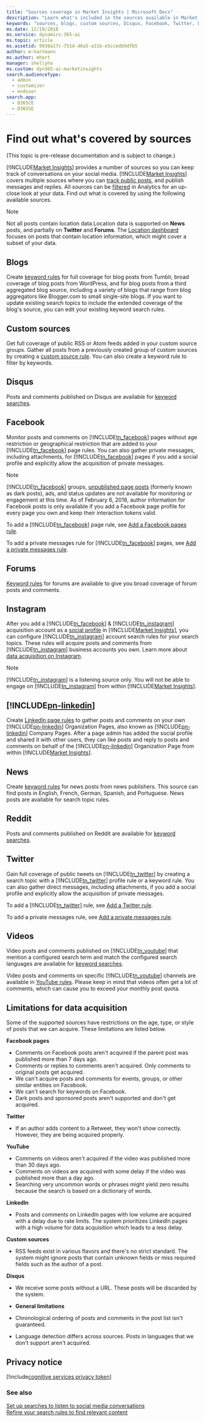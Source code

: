 ```yaml
---
title: "Sources coverage in Market Insights | Microsoft Docs"
description: "Learn what's included in the sources available in Market Insights."
keywords: "sources, blogs, custom sources, Disqus, Facebook, Twitter, LinkedIn, Reddit, YouTube, forums, Instagram, news"
ms.date: 12/19/2018
ms.service: dynamics-365-ai
ms.topic: article
ms.assetid: 9938a17c-751d-46a5-a31b-e5ccedb9dfb5
author: m-hartmann
ms.author: mhart
manager: shellyha
ms.custom: dyn365-ai-marketinsights
search.audienceType: 
  - admin
  - customizer
  - enduser
search.app: 
  - D365CE
  - D365SE
---
```


# Find out what&#39;s covered by sources

(This topic is pre-release documentation and is subject to change.)

[!INCLUDE[Market Insights](../includes/pn-market-insights-short.md)] provides a number of sources so you can keep track of conversations on your social media. [!INCLUDE[Market Insights](../includes/pn-market-insights-short.md)] covers multiple sources where you can [track public posts](set-up-searches.md), and publish messages and replies. All sources can be [filtered](use-filters.md) in Analytics for an up-close look at your data. Find out what is covered by using the following available sources.

> [!NOTE]
> Not all posts contain location data.Location data is supported on **News** posts, and partially on **Twitter**
and **Forums**. The [Location dashboard](analytics-location.md) focuses on posts that contain location information, which might cover a subset of your data.

## Blogs

Create [keyword rules](add-rules-search-topic.md#addKeywordsRule) for full coverage for blog posts from Tumblr, broad coverage of blog posts from WordPress, and for blog posts from a third aggregated blog source, including a variety of blogs that range from blog aggregators like Blogger.com to small single-site blogs. If you want to update existing search topics to include the extended coverage of the blog's source, you can edit your existing keyword search rules.

## Custom sources

Get full coverage of public RSS or Atom feeds added in your custom source groups. Gather all posts from a previously created group of custom sources by creating a [custom source rule](add-rules-search-topic.md#customSourceRule). You can also create a keyword rule to filter by keywords.

## Disqus

Posts and comments published on Disqus are available for [keyword searches](add-rules-search-topic.md#addKeywordsRule).

## Facebook

Monitor posts and comments on [!INCLUDE[tn_facebook](../includes/tn-facebook.md)] pages without age restriction or geographical restriction that are added to your [!INCLUDE[tn_facebook](../includes/tn-facebook.md)] page rules. You can also gather private messages, including attachments, for [!INCLUDE[tn_facebook](../includes/tn-facebook.md)] pages if you add a social profile and explicitly allow the acquisition of private messages.

> [!NOTE]
> [!INCLUDE[tn_facebook](../includes/tn-facebook.md)] groups, [unpublished page posts](https://www.facebook.com/business/help/835452799843730) (formerly known as dark posts), ads, and status updates are not available for monitoring or engagement at this time. As of February 6, 2018, author information for Facebook posts is only available if you add a Facebook page profile for every page you own and keep their interaction tokens valid. 

To add a [!INCLUDE[tn_facebook](../includes/tn-facebook.md)] page rule, see [Add a Facebook pages rule](add-rules-search-topic.md#addFacebookRule).

To add a private messages rule for [!INCLUDE[tn_facebook](../includes/tn-facebook.md)] pages, see [Add a private messages rule](add-rules-search-topic.md#privateMessagesRule).

## Forums
[Keyword rules](add-rules-search-topic.md#addKeywordsRule) for forums are available to give you broad coverage of forum posts and comments.

## Instagram

After you add a [!INCLUDE[tn_facebook](../includes/tn-facebook.md)] & [!INCLUDE[tn_instagram](../includes/tn-instagram.md)] acquisition account as a [social profile](manage-social-profiles.md) in [!INCLUDE[Market Insights](../includes/pn-market-insights-short.md)], you can configure [!INCLUDE[tn_instagram](../includes/tn-instagram.md)] account search rules for your search topics. These rules will acquire posts and comments from [!INCLUDE[tn_instagram](../includes/tn-instagram.md)] business accounts you own. Learn more about [data acquisition on Instagram](instagram-data-acquisition.md).

> [!NOTE]
> [!INCLUDE[tn_instagram](../includes/tn-instagram.md)] is a listening source only. You will not be able to engage on [!INCLUDE[tn_instagram](../includes/tn-instagram.md)] from within [!INCLUDE[Market Insights](../includes/pn-market-insights-short.md)].

## [!INCLUDE[pn-linkedin](../includes/pn-linkedin.md)]

Create [LinkedIn page rules](add-rules-search-topic.md#linkedin-page-rule) to gather posts and comments on your own [!INCLUDE[pn-linkedin](../includes/pn-linkedin.md)] Organization Pages, also known as [!INCLUDE[pn-linkedin](../includes/pn-linkedin.md)] Company Pages. After a page admin has added the social profile and shared it with other users, they can like posts and reply to posts and comments on behalf of the [!INCLUDE[pn-linkedin](../includes/pn-linkedin.md)] Organization Page from within [!INCLUDE[Market Insights](../includes/pn-market-insights-short.md)].

## News

Create [keyword rules](add-rules-search-topic.md#addKeywordsRule) for news posts from news publishers. This source can find posts in English, French, German, Spanish, and Portuguese. News posts are available for search topic rules.

## Reddit

Posts and comments published on Reddit are available for [keyword searches](add-rules-search-topic.md#addKeywordsRule).

## Twitter

Gain full coverage of public tweets on [!INCLUDE[tn_twitter](../includes/tn-twitter.md)] by creating a search topic with a [!INCLUDE[tn_twitter](../includes/tn-twitter.md)] profile rule or a keyword rule. You can also gather direct messages, including attachments, if you add a social profile and explicitly allow the acquisition of private messages.

To add a [!INCLUDE[tn_twitter](../includes/tn-twitter.md)] rule, see [Add a Twitter rule](add-rules-search-topic.md#addTwitterRule).

To add a private messages rule, see [Add a private messages rule](add-rules-search-topic.md#privateMessagesRule).

## Videos

Video posts and comments published on [!INCLUDE[tn_youtube](../includes/tn-youtube.md)] that mention a configured search term and match the configured search languages are available for [keyword searches](add-rules-search-topic.md#addKeywordsRule).

Video posts and comments on specific [!INCLUDE[tn_youtube](../includes/tn-youtube.md)] channels are available in [YouTube rules](add-rules-search-topic.md). Please keep in mind that videos often get a lot of comments, which can cause you to exceed your monthly post quota.

## Limitations for data acquisition

Some of the supported sources have restrictions on the age, type, or style of posts that we can acquire. These limitations are listed below.

**Facebook pages**
- Comments on Facebook posts aren't acquired if the parent post was published more than 7 days ago.
- Comments or replies to comments aren't acquired. Only comments to original posts get acquired.  
- We can't acquire posts and comments for events, groups, or other similar entities on Facebook.
- We can't search for keywords on Facebook.
- Dark posts and sponsored posts aren't supported and don't get acquired.
 
**Twitter**
- If an author adds content to a Retweet, they won't show correctly. However, they are being acquired properly.

**YouTube**
- Comments on videos aren't acquired if the video was published more than 30 days ago.
- Comments on videos are acquired with some delay if the video was published more than a day ago.
- Searching very uncommon words or phrases might yield zero results because the search is based on a dictionary of words.

**LinkedIn** 
- Posts and comments on LinkedIn pages with low volume are acquired with a delay due to rate limits. The system prioritizes LinkedIn pages with a high volume for data acquisition which leads to a less delay.

**Custom sources**
- RSS feeds exist in various flavors and there's no strict standard. The system might ignore posts that contain unknown fields or miss required fields such as the author of a post.

**Disqus**
- We receive some posts without a URL. These posts will be discarded by the system.

- **General limitations**
- Chronological ordering of posts and comments in the post list isn't guaranteed.
- Language detection differs across sources. Posts in languages that we don't support aren't acquired. 

## Privacy notice

[!include[cognitive services privacy token](../includes/cc-privacy-market-insights-ms-cognitive-services.md)]

### See also  
[Set up searches to listen to social media conversations](set-up-searches.md)   
[Refine your search rules to find relevant content](refine-search-rules.md)
